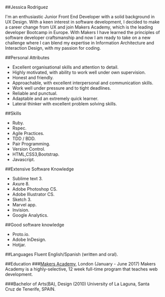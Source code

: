 ##Jessica Rodriguez

I'm an enthusiastic Junior Front End Developer with a solid background in UX Design. With a keen interest in software development, I decided to make a career change from UX and join Makers Academy, which is the leading developer Bootcamp in Europe. With Makers I have learned the principles of software developer craftsmanship and now I am ready to take on a new challenge where I can blend my expertise in Information Architecture and Interaction Design, with my passion for coding.

##Personal Attributes

* Excellent organisational skills and attention to detail.
* Highly motivated, with ability to work well under own supervision.
* Honest and friendly. 
* Approachable, with excellent interpersonal and communication skills.
* Work well under pressure and to tight deadlines.
* Reliable and punctual.
* Adaptable and an extremely quick learner.
* Lateral thinker with excellent problem solving skills.

##Skills
* Ruby.
* Rspec.
* Agile Practices.
* TDD / BDD.
* Pair Programming.
* Version Control.
* HTML,CSS3,Bootstrap.
* Javascript.

##Extensive Software Knowledge

* Sublime text 3.
* Axure 8.
* Adobe Photoshop CS.
* Adobe Illustrator CS.
* Sketch 3.
* Marvel app.
* Invision.
* Google Analytics.

##Good software knowledge
* Proto.io.
* Adobe InDesign.
* Hotjar.

##Languages
Fluent English/Spanish (written and oral).

##Education
###[Makers Academy], London (January - June 2017)
Makers Academy is a highly-selective, 12 week full-time program that teaches web development.

###Bachelor of Arts(BA), Design (2010)
University of La Laguna, Santa Cruz de Tenerife, SPAIN.

[Makers Academy]:http://www.makersacademy.com
